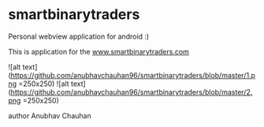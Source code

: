 # smartbinarytraders

Personal webview application for android :)

This is application for the www.smartbinarytraders.com


![alt text](https://github.com/anubhavchauhan96/smartbinarytraders/blob/master/1.png =250x250)
![alt text](https://github.com/anubhavchauhan96/smartbinarytraders/blob/master/2.png =250x250)

author Anubhav Chauhan
